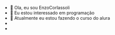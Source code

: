 - 👋 Ola, eu sou EnzoCorlassoli
- 👀 Eu estou interessado em programação
- 🌱 Atualmente eu estou fazendo o curso do alura
- 
-

<!---
EnzoCorlassoli/EnzoCorlassoli is a ✨ special ✨ repository because its `README.md` (this file) appears on your GitHub profile.
You can click the Preview link to take a look at your changes.
--->
